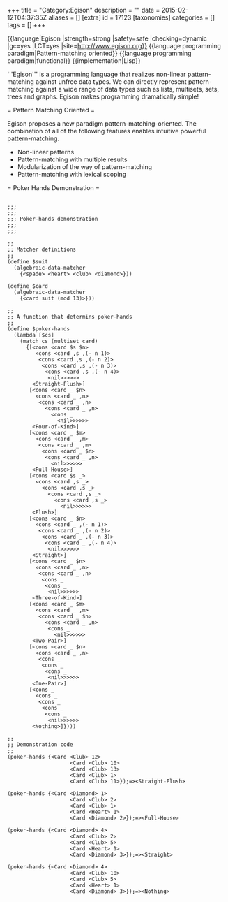 +++
title = "Category:Egison"
description = ""
date = 2015-02-12T04:37:35Z
aliases = []
[extra]
id = 17123
[taxonomies]
categories = []
tags = []
+++

{{language|Egison
|strength=strong
|safety=safe
|checking=dynamic
|gc=yes
|LCT=yes
|site=http://www.egison.org}}
{{language programming paradigm|Pattern-matching oriented}}
{{language programming paradigm|functional}}
{{implementation|Lisp}}

'''Egison''' is a programming language that realizes non-linear pattern-matching against unfree data types.
We can directly represent pattern-matching against a wide range of data types such as lists, multisets, sets, trees and graphs.
Egison makes programming dramatically simple!

= Pattern Matching Oriented =

Egison proposes a new paradigm pattern-matching-oriented. The combination of all of the following features enables intuitive powerful pattern-matching.

* Non-linear patterns
* Pattern-matching with multiple results
* Modularization of the way of pattern-matching
* Pattern-matching with lexical scoping

= Poker Hands Demonstration =


```egison

;;;
;;;
;;; Poker-hands demonstration
;;;
;;;

;;
;; Matcher definitions
;;
(define $suit
  (algebraic-data-matcher
    {<spade> <heart> <club> <diamond>}))

(define $card
  (algebraic-data-matcher
    {<card suit (mod 13)>}))

;;
;; A function that determins poker-hands
;;
(define $poker-hands
  (lambda [$cs]
    (match cs (multiset card)
      {[<cons <card $s $n>
         <cons <card ,s ,(- n 1)>
          <cons <card ,s ,(- n 2)>
           <cons <card ,s ,(- n 3)>
            <cons <card ,s ,(- n 4)>
             <nil>>>>>>
        <Straight-Flush>]
       [<cons <card _ $n>
         <cons <card _ ,n>
          <cons <card _ ,n>
            <cons <card _ ,n>
              <cons _
                <nil>>>>>>
        <Four-of-Kind>]
       [<cons <card _ $m>
         <cons <card _ ,m>
          <cons <card _ ,m>
           <cons <card _ $n>
            <cons <card _ ,n>
              <nil>>>>>>
        <Full-House>]
       [<cons <card $s _>
         <cons <card ,s _>
           <cons <card ,s _>
             <cons <card ,s _>
               <cons <card ,s _>
                 <nil>>>>>>
        <Flush>]
       [<cons <card _ $n>
         <cons <card _ ,(- n 1)>
          <cons <card _ ,(- n 2)>
           <cons <card _ ,(- n 3)>
            <cons <card _ ,(- n 4)>
             <nil>>>>>>
        <Straight>]
       [<cons <card _ $n>
         <cons <card _ ,n>
          <cons <card _ ,n>
           <cons _
            <cons _
             <nil>>>>>>
        <Three-of-Kind>]
       [<cons <card _ $m>
         <cons <card _ ,m>
          <cons <card _ $n>
            <cons <card _ ,n>
             <cons _
               <nil>>>>>>
        <Two-Pair>]
       [<cons <card _ $n>
         <cons <card _ ,n>
          <cons _
           <cons _
            <cons _
             <nil>>>>>>
        <One-Pair>]
       [<cons _
         <cons _
          <cons _
           <cons _
            <cons _
             <nil>>>>>>
        <Nothing>]})))

;;
;; Demonstration code
;;
(poker-hands {<Card <Club> 12>
                    <Card <Club> 10>
                    <Card <Club> 13>
                    <Card <Club> 1>
                    <Card <Club> 11>});=><Straight-Flush>

(poker-hands {<Card <Diamond> 1>
                    <Card <Club> 2>
                    <Card <Club> 1>
                    <Card <Heart> 1>
                    <Card <Diamond> 2>});=><Full-House>

(poker-hands {<Card <Diamond> 4>
                    <Card <Club> 2>
                    <Card <Club> 5>
                    <Card <Heart> 1>
                    <Card <Diamond> 3>});=><Straight>

(poker-hands {<Card <Diamond> 4>
                    <Card <Club> 10>
                    <Card <Club> 5>
                    <Card <Heart> 1>
                    <Card <Diamond> 3>});=><Nothing>

```

